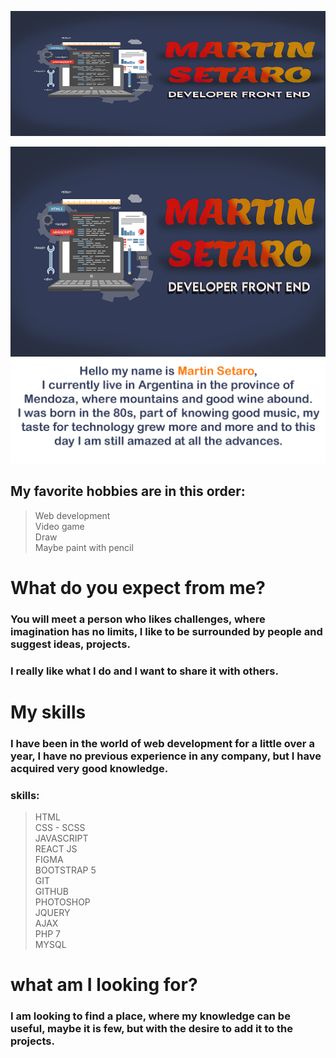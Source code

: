    <p align="center"> <img width="600" height="200" src="https://raw.githubusercontent.com/martinsetaro/martinsetaro/master/banner.png"></p>


   
   
   ![alt text](https://raw.githubusercontent.com/martinsetaro/martinsetaro/master/banner.png)
   ![alt text](https://raw.githubusercontent.com/martinsetaro/martinsetaro/master/presentation.png)
## My favorite hobbies are in this order:

>Web development<br/>
>Video game<br/>
> Draw<br/>
> Maybe paint with pencil<br/>

# What do you expect from me?<br/>

### You will meet a person who likes challenges, where imagination has no limits, I like to be surrounded by people and suggest ideas, projects.
### I really like what I do and I want to share it with others.

# My skills

### I have been in the world of web development for a little over a year, I have no previous experience in any company, but I have acquired very good knowledge.

### skills:

> HTML<br/>
> CSS - SCSS<br/>
> JAVASCRIPT<br/>
> REACT JS<br/>
> FIGMA<br/>
> BOOTSTRAP 5<br/>
> GIT<br/>
> GITHUB<br/>
> PHOTOSHOP<br/>
> JQUERY<br/>
> AJAX<br/>
> PHP 7<br/>
> MYSQL<br/>

# what am I looking for?

### I am looking to find a place, where my knowledge can be useful, maybe it is few, but with the desire to add it to the projects.










<!---
martinsetaro/martinsetaro is a ✨ special ✨ repository because its `README.md` (this file) appears on your GitHub profile.
You can click the Preview link to take a look at your changes.
--->

